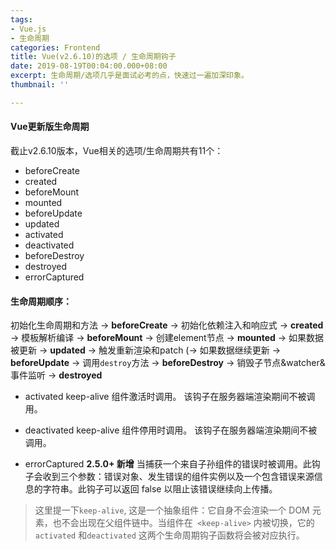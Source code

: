 ```yaml
---
tags:
- Vue.js
- 生命周期
categories: Frontend
title: Vue(v2.6.10)的选项 / 生命周期钩子
date: 2019-08-19T00:04:00.000+08:00
excerpt: 生命周期/选项几乎是面试必考的点，快速过一遍加深印象。
thumbnail: ''

---
```

#### Vue更新版生命周期

截止v2.6.10版本，Vue相关的选项/生命周期共有11个：
- beforeCreate
- created
- beforeMount
- mounted
- beforeUpdate
- updated
- activated
- deactivated
- beforeDestroy
- destroyed
- errorCaptured

#### 生命周期顺序：

初始化生命周期和方法 -> __beforeCreate__ -> 初始化依赖注入和响应式 -> __created__ -> 模板解析编译 -> __beforeMount__ -> 创建element节点 -> __mounted__ -> 如果数据被更新 -> __updated__ -> 触发重新渲染和patch (-> 如果数据继续更新 -> __beforeUpdate__ -> 调用`destroy`方法 -> __beforeDestroy__ -> 销毁子节点&watcher&事件监听 -> __destroyed__

- activated
keep-alive 组件激活时调用。
该钩子在服务器端渲染期间不被调用。

- deactivated
keep-alive 组件停用时调用。
该钩子在服务器端渲染期间不被调用。

- errorCaptured
	__2.5.0+ 新增__
    当捕获一个来自子孙组件的错误时被调用。此钩子会收到三个参数：错误对象、发生错误的组件实例以及一个包含错误来源信息的字符串。此钩子可以返回 false 以阻止该错误继续向上传播。

> 这里提一下`keep-alive`, 这是一个抽象组件：它自身不会渲染一个 DOM 元素，也不会出现在父组件链中。当组件在` <keep-alive>` 内被切换，它的 `activated` 和`deactivated` 这两个生命周期钩子函数将会被对应执行。